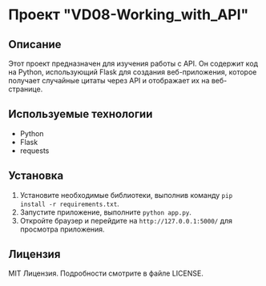 # Проект "VD08-Working_with_API"

## Описание
Этот проект предназначен для изучения работы с API. Он содержит код на Python, использующий Flask для создания веб-приложения, которое получает случайные цитаты через API и отображает их на веб-странице.

## Используемые технологии
- Python
- Flask
- requests

## Установка
1. Установите необходимые библиотеки, выполнив команду `pip install -r requirements.txt`.
2. Запустите приложение, выполните `python app.py`.
3. Откройте браузер и перейдите на `http://127.0.0.1:5000/` для просмотра приложения.

## Лицензия
MIT Лицензия. Подробности смотрите в файле LICENSE.